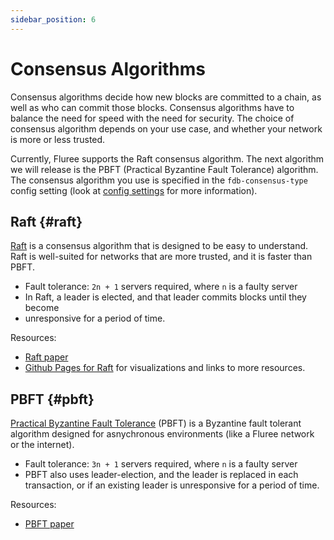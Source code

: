 ```yaml
---
sidebar_position: 6
---
```


# Consensus Algorithms

Consensus algorithms decide how new blocks are committed to a chain, as well as
who can commit those blocks. Consensus algorithms have to balance the need for speed
with the need for security. The choice of consensus algorithm depends on your use
case, and whether your network is more or less trusted.

Currently, Fluree supports the Raft consensus algorithm. The next algorithm we will
release is the PBFT (Practical Byzantine Fault Tolerance) algorithm. The consensus
algorithm you use is specified in the `fdb-consensus-type` config setting (look
at [config settings](/reference/fluree_config.md) for more
information).

## Raft {#raft}

[Raft](https://raft.github.io/raft.pdf) is a consensus algorithm that is designed
to be easy to understand. Raft is well-suited for networks that are more trusted,
and it is faster than PBFT.

- Fault tolerance: `2n + 1` servers required, where `n` is a faulty server
- In Raft, a leader is elected, and that leader commits blocks until they become
- unresponsive for a period of time.  

Resources:

- [Raft paper](https://raft.github.io/raft.pdf)
- [Github Pages for Raft](https://raft.github.io/) for visualizations and links
  to more resources.

## PBFT {#pbft}

[Practical Byzantine Fault Tolerance](http://pmg.csail.mit.edu/papers/osdi99.pdf)
(PBFT) is a Byzantine fault tolerant algorithm designed for asnychronous environments
(like a Fluree network or the internet).

- Fault tolerance: `3n + 1` servers required, where `n` is a faulty server
- PBFT also uses leader-election, and the leader is replaced in each transaction,
  or if an existing leader is unresponsive for a period of time.

Resources:

- [PBFT paper](http://pmg.csail.mit.edu/papers/osdi99.pdf)
